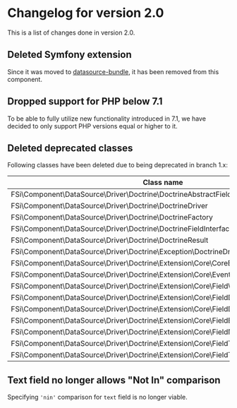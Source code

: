 # Changelog for version 2.0

This is a list of changes done in version 2.0.

## Deleted Symfony extension

Since it was moved to [datasource-bundle](https://github.com/fsi-open/datasource-bundle),
it has been removed from this component.

## Dropped support for PHP below 7.1

To be able to fully utilize new functionality introduced in 7.1, we have decided
to only support PHP versions equal or higher to it.

## Deleted deprecated classes

Following classes have been deleted due to being deprecated in branch 1.x:

<table>
    <thead>
        <th>Class name</th>
    </thead>
    <tbody>
        <tr>
            <td>FSi\Component\DataSource\Driver\Doctrine\DoctrineAbstractField</td>
        </tr>
        <tr>
            <td>FSi\Component\DataSource\Driver\Doctrine\DoctrineDriver</td>
        </tr>
        <tr>
            <td>FSi\Component\DataSource\Driver\Doctrine\DoctrineFactory</td>
        </tr>
        <tr>
            <td>FSi\Component\DataSource\Driver\Doctrine\DoctrineFieldInterface</td>
        </tr>
        <tr>
            <td>FSi\Component\DataSource\Driver\Doctrine\DoctrineResult</td>
        </tr>
        <tr>
            <td>FSi\Component\DataSource\Driver\Doctrine\Exception\DoctrineDriverException</td>
        </tr>
        <tr>
            <td>FSi\Component\DataSource\Driver\Doctrine\Extension\Core\CoreExtension</td>
        </tr>
        <tr>
            <td>FSi\Component\DataSource\Driver\Doctrine\Extension\Core\EventSubscriber\ResultIndexer</td>
        </tr>
        <tr>
            <td>FSi\Component\DataSource\Driver\Doctrine\Extension\Core\Field\Boolean</td>
        </tr>
        <tr>
            <td>FSi\Component\DataSource\Driver\Doctrine\Extension\Core\FieldDate</td>
        </tr>
        <tr>
            <td>FSi\Component\DataSource\Driver\Doctrine\Extension\Core\FieldDateTime</td>
        </tr>
        <tr>
            <td>FSi\Component\DataSource\Driver\Doctrine\Extension\Core\FieldEntity</td>
        </tr>
        <tr>
            <td>FSi\Component\DataSource\Driver\Doctrine\Extension\Core\FieldNumber</td>
        </tr>
        <tr>
            <td>FSi\Component\DataSource\Driver\Doctrine\Extension\Core\FieldText</td>
        </tr>
        <tr>
            <td>FSi\Component\DataSource\Driver\Doctrine\Extension\Core\FieldTime</td>
        </tr>
    </tbody>
</table>

## Text field no longer allows "Not In" comparison

Specifying `'nin'` comparison for `text` field is no longer viable.
